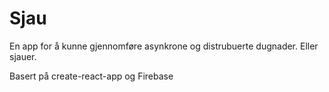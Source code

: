 # Sjau

En app for å kunne gjennomføre asynkrone og distrubuerte dugnader. Eller sjauer.

Basert på create-react-app og Firebase

